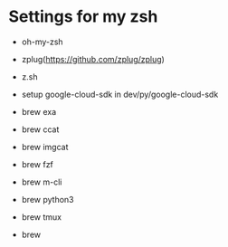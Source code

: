 # Settings for my zsh

- oh-my-zsh
- zplug(https://github.com/zplug/zplug)
- z.sh
- setup google-cloud-sdk in dev/py/google-cloud-sdk


- brew exa
- brew ccat
- brew imgcat
- brew fzf
- brew m-cli
- brew python3
- brew tmux
- brew
